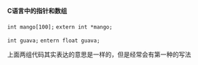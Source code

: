 #### C语言中的指针和数组

`
int mango[100];
`
`
extern int *mango;
`

`
int guava;
`
`
entern float guava;
`

上面两组代码其实表达的意思是一样的，但是经常会有第一种的写法